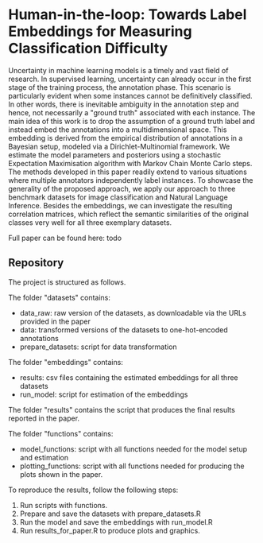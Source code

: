# Human-in-the-loop: Towards Label Embeddings for Measuring Classification Difficulty

Uncertainty in machine learning models is a timely and vast field of research. In supervised learning, uncertainty can already occur in the first stage of the training process, the annotation phase. This scenario is particularly evident when some instances cannot be definitively classified. In other words, there is inevitable ambiguity in the annotation step and hence, not necessarily a "ground truth" associated with each instance. The main idea of this work is to drop the assumption of a ground truth label and instead embed the annotations into a multidimensional space. This embedding is derived from the empirical distribution of annotations in a Bayesian setup, modeled via a Dirichlet-Multinomial framework. We estimate the model parameters and posteriors using a stochastic Expectation Maximisation algorithm with Markov Chain Monte Carlo steps. The methods developed in this paper readily extend to various situations where multiple annotators independently label instances. To showcase the generality of the proposed approach, we apply our approach to three benchmark datasets for image classification and Natural Language Inference. Besides the embeddings, we can investigate the resulting correlation matrices, which reflect the semantic similarities of the original classes very well for all three exemplary datasets.

Full paper can be found here: todo

## Repository

The project is structured as follows.

The folder "datasets" contains:
- data_raw: raw version of the datasets, as downloadable via the URLs provided in the paper
- data: transformed versions of the datasets to one-hot-encoded annotations
- prepare_datasets: script for data transformation

The folder "embeddings" contains: 
- results: csv files containing the estimated embeddings for all three datasets
- run_model: script for estimation of the embeddings

The folder "results" contains the script that produces the final results reported in the paper. 

The folder "functions" contains: 
- model_functions: script with all functions needed for the model setup and estimation
- plotting_functions: script with all functions needed for producing the plots shown in the paper. 

To reproduce the results, follow the following steps: 
1. Run scripts with functions.
2. Prepare and save the datasets with prepare_datasets.R
3. Run the model and save the embeddings with run_model.R
4. Run results_for_paper.R to produce plots and graphics.
